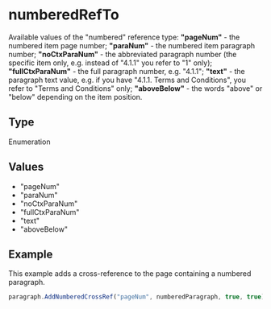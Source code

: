 # numberedRefTo

Available values of the "numbered" reference type:**"pageNum"** - the numbered item page number;**"paraNum"** - the numbered item paragraph number;**"noCtxParaNum"** - the abbreviated paragraph number (the specific item only, e.g. instead of "4.1.1" you refer to "1" only);**"fullCtxParaNum"** - the full paragraph number, e.g. "4.1.1";**"text"** - the paragraph text value, e.g. if you have "4.1.1. Terms and Conditions", you refer to "Terms and Conditions" only;**"aboveBelow"** - the words "above" or "below" depending on the item position.

## Type

Enumeration

## Values

- "pageNum"
- "paraNum"
- "noCtxParaNum"
- "fullCtxParaNum"
- "text"
- "aboveBelow"


## Example

This example adds a cross-reference to the page containing a numbered paragraph.

```javascript editor-pptx
paragraph.AddNumberedCrossRef("pageNum", numberedParagraph, true, true);
```
